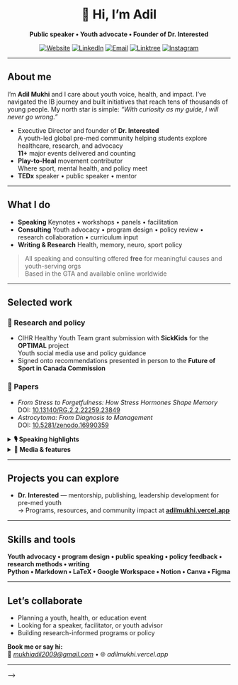 <!-- It's me ADIL!!!!!!!!!! -->
<div align="center">

# 👋 Hi, I’m Adil  
**Public speaker • Youth advocate • Founder of Dr. Interested**

[![Website](https://img.shields.io/badge/Website-Visit-0ea5e9?style=for-the-badge)](https://adilmukhi.vercel.app)
[![LinkedIn](https://img.shields.io/badge/LinkedIn-Connect-0a66c2?style=for-the-badge&logo=linkedin)](https://www.linkedin.com/in/adil-mukhi/)
[![Email](https://img.shields.io/badge/Email-Say%20Hello-ef4444?style=for-the-badge&logo=gmail)](mailto:mukhiadil2009@gmail.com)
[![Linktree](https://img.shields.io/badge/Linktree-Explore-39e09b?style=for-the-badge&logo=linktree)](https://linktr.ee/adilm.0)
[![Instagram](https://img.shields.io/badge/Instagram-adilm.0-e1306c?style=for-the-badge&logo=instagram)](https://www.instagram.com/adilm.0)

</div>

---

## About me
I’m **Adil Mukhi** and I care about youth voice, health, and impact. I’ve navigated the IB journey and built initiatives that reach tens of thousands of young people. My north star is simple: *“With curiosity as my guide, I will never go wrong.”*

- Executive Director and founder of **Dr. Interested**  
  A youth-led global pre-med community helping students explore healthcare, research, and advocacy  
  **11+** major events delivered and counting
- **Play-to-Heal** movement contributor  
  Where sport, mental health, and policy meet
- **TEDx** speaker • public speaker • mentor

---

## What I do
- **Speaking** Keynotes • workshops • panels • facilitation  
- **Consulting** Youth advocacy • program design • policy review • research collaboration • curriculum input  
- **Writing & Research** Health, memory, neuro, sport policy

> All speaking and consulting offered **free** for meaningful causes and youth-serving orgs  
> Based in the GTA and available online worldwide

---

## Selected work

### 🔬 Research and policy
- CIHR Healthy Youth Team grant submission with **SickKids** for the **OPTIMAL** project  
  Youth social media use and policy guidance  
- Signed onto recommendations presented in person to the **Future of Sport in Canada Commission**

### 🧠 Papers
- *From Stress to Forgetfulness: How Stress Hormones Shape Memory*  
  DOI: [10.13140/RG.2.2.22259.23849](https://doi.org/10.13140/RG.2.2.22259.23849)
- *Astrocytoma: From Diagnosis to Management*  
  DOI: [10.5281/zenodo.16990359](https://doi.org/10.5281/zenodo.16990359)

<details>
<summary><b>🎙️ Speaking highlights</b></summary>

- **TEDxMcFarren** — *Stress, Memory, and Why You Can’t Find Your Keys*  
- **NACY** Emerging Leaders Group — guest speaker  
- **Results Canada** — World Youth Skills Day message • Action Kickoff panel  
- **Beyond the Helix** podcast — guest  
- **Children First Canada** — SDG Accelerator program facilitator  
- MC roles at Dr. Interested, DBNC, and community events
</details>

<details>
<summary><b>📰 Media & features</b></summary>

- *The Global Indian* • *Rising Phenom* • *Youth Service America* • *Student Sync*  
- Results Canada features • Podcast appearances
</details>

---

## Projects you can explore
- **Dr. Interested** — mentorship, publishing, leadership development for pre-med youth  
  → Programs, resources, and community impact at **[adilmukhi.vercel.app](https://adilmukhi.vercel.app)**

---

## Skills and tools
**Youth advocacy • program design • public speaking • policy feedback • research methods • writing**  
**Python • Markdown • LaTeX • Google Workspace • Notion • Canva • Figma**

---

## Let’s collaborate
- Planning a youth, health, or education event  
- Looking for a speaker, facilitator, or youth advisor  
- Building research-informed programs or policy

**Book me or say hi:**  
📧 *mukhiadil2009@gmail.com* • 🌐 *adilmukhi.vercel.app*

---
-->

